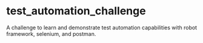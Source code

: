 # test_automation_challenge
A challenge to learn and demonstrate test automation capabilities with robot framework, selenium, and postman.
